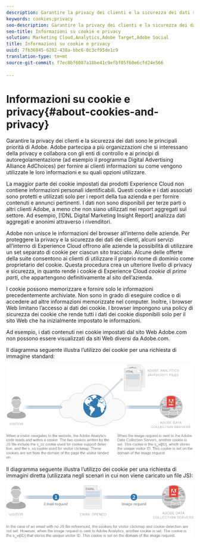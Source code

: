 ```yaml
---
description: Garantire la privacy dei clienti e la sicurezza dei dati sono le principali priorità di Adobe. Adobe partecipa a più organizzazioni che si interessano della privacy e collabora con gli enti di controllo e ai principi di autoregolamentazione (ad esempio il programma Digital Advertising Alliance AdChoices) per fornire ai clienti informazioni su come vengono utilizzate le loro informazioni e su quali opzioni utilizzare.
keywords: cookies;privacy
seo-description: Garantire la privacy dei clienti e la sicurezza dei dati sono le principali priorità di Adobe. Adobe partecipa a più organizzazioni che si interessano della privacy e collabora con gli enti di controllo e ai principi di autoregolamentazione (ad esempio il programma Digital Advertising Alliance AdChoices) per fornire ai clienti informazioni su come vengono utilizzate le loro informazioni e su quali opzioni utilizzare.
seo-title: Informazioni su cookie e privacy
solution: Marketing Cloud,Analytics,Adobe Target,Adobe Social
title: Informazioni su cookie e privacy
uuid: 7fb36845-6282-438a-bbc6-0c3cf95de1c9
translation-type: tm+mt
source-git-commit: f7ec8bf6087a18be41c9efbf05f60e6cfd24e566

---
```



# Informazioni su cookie e privacy{#about-cookies-and-privacy}

Garantire la privacy dei clienti e la sicurezza dei dati sono le principali priorità di Adobe. Adobe partecipa a più organizzazioni che si interessano della privacy e collabora con gli enti di controllo e ai principi di autoregolamentazione (ad esempio il programma Digital Advertising Alliance AdChoices) per fornire ai clienti informazioni su come vengono utilizzate le loro informazioni e su quali opzioni utilizzare.

La maggior parte dei cookie impostati dai prodotti Experience Cloud non contiene informazioni personali identificabili. Questi cookie e i dati associati sono protetti e utilizzati solo per i report della tua azienda e per fornire contenuti e annunci pertinenti. I dati non sono disponibili per terze parti o altri clienti Adobe, a meno che non siano utilizzati nei report aggregati sul settore. Ad esempio, [!DNL Digital Marketing Insight Report] analizza dati aggregati e anonimi attraverso i rivenditori.

Adobe non unisce le informazioni del browser all’interno delle aziende. Per proteggere la privacy e la sicurezza dei dati dei clienti, alcuni servizi all’interno di Experience Cloud offrono alle aziende la possibilità di utilizzare un set separato di cookie per ciascun sito tracciato. Alcune delle offerte della suite consentono ai clienti di utilizzare il proprio nome di dominio come proprietario del cookie. Questa procedura crea un ulteriore livello di privacy e sicurezza, in quanto rende i cookie di Experience Cloud *cookie di prime parti*, che appartengono definitivamente al sito dell’azienda.

I cookie possono memorizzare e fornire solo le informazioni precedentemente archiviate. Non sono in grado di eseguire codice o di accedere ad altre informazioni memorizzate nel computer. Inoltre, i browser Web limitano l’accesso ai dati dei cookie. I browser impongono una policy di sicurezza dei cookie che rende tutti i dati dei cookie disponibili solo per il sito Web che ha inizialmente impostato le informazioni.

Ad esempio, i dati contenuti nei cookie impostati dal sito Web Adobe.com non possono essere visualizzati da siti Web diversi da Adobe.com.

Il diagramma seguente illustra l’utilizzo dei cookie per una richiesta di immagine standard:

![](assets/CookiesProcessGraphic-01.png)

Il diagramma seguente illustra l’utilizzo dei cookie per una richiesta di immagini diretta (utilizzata negli scenari in cui non viene caricato un file JS):

![](assets/CookiesProcessGraphic2.png)

